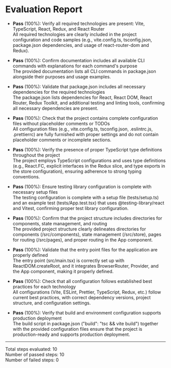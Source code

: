 # Evaluation Report

- **Pass** (100%): Verify all required technologies are present: Vite, TypeScript, React, Redux, and React Router  
  All required technologies are clearly included in the project configuration and code samples (e.g., vite.config.ts, tsconfig.json, package.json dependencies, and usage of react-router-dom and Redux).

- **Pass** (100%): Confirm documentation includes all available CLI commands with explanations for each command's purpose  
  The provided documentation lists all CLI commands in package.json alongside their purposes and usage examples.

- **Pass** (100%): Validate that package.json includes all necessary dependencies for the required technologies  
  The package.json lists dependencies for React, React DOM, React Router, Redux Toolkit, and additional testing and linting tools, confirming all necessary dependencies are present.

- **Pass** (100%): Check that the project contains complete configuration files without placeholder comments or TODOs  
  All configuration files (e.g., vite.config.ts, tsconfig.json, .eslintrc.js, .prettierrc) are fully furnished with proper settings and do not contain placeholder comments or incomplete sections.

- **Pass** (100%): Verify the presence of proper TypeScript type definitions throughout the project  
  The project employs TypeScript configurations and uses type definitions (e.g., React.FC, explicit interfaces in the Redux slice, and type exports in the store configuration), ensuring adherence to strong typing conventions.

- **Pass** (100%): Ensure testing library configuration is complete with necessary setup files  
  The testing configuration is complete with a setup file (tests/setup.ts) and an example test (tests/App.test.tsx) that uses @testing-library/react and Vitest, confirming proper test library configuration.

- **Pass** (100%): Confirm that the project structure includes directories for components, state management, and routing  
  The provided project structure clearly delineates directories for components (/src/components), state management (/src/store), pages for routing (/src/pages), and proper routing in the App component.

- **Pass** (100%): Validate that the entry point files for the application are properly defined  
  The entry point (src/main.tsx) is correctly set up with ReactDOM.createRoot, and it integrates BrowserRouter, Provider, and the App component, making it properly defined.

- **Pass** (100%): Check that all configuration follows established best practices for each technology  
  All configurations (Vite, ESLint, Prettier, TypeScript, Redux, etc.) follow current best practices, with correct dependency versions, project structure, and configuration settings.

- **Pass** (100%): Verify that build and environment configuration supports production deployment  
  The build script in package.json ("build": "tsc && vite build") together with the provided configuration files ensure that the project is production-ready and supports production deployment.

---

Total steps evaluated: 10  
Number of passed steps: 10  
Number of failed steps: 0